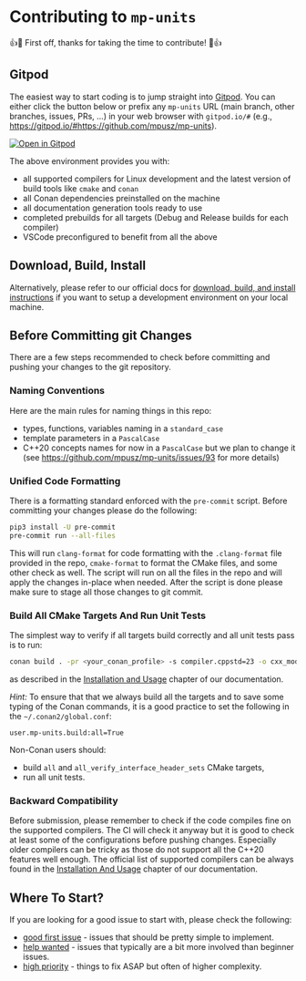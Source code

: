 # Contributing to `mp-units`

👍🎉 First off, thanks for taking the time to contribute! 🎉👍

## Gitpod

The easiest way to start coding is to jump straight into [Gitpod](https://www.gitpod.io). You can either click the button
below or prefix any `mp-units` URL (main branch, other branches, issues, PRs, ...) in your web browser with `gitpod.io/#`
(e.g., <https://gitpod.io/#https://github.com/mpusz/mp-units>).

[![Open in Gitpod](https://gitpod.io/button/open-in-gitpod.svg)](https://gitpod.io/#https://github.com/mpusz/mp-units)

The above environment provides you with:

- all supported compilers for Linux development and the latest version of build tools like `cmake` and `conan`
- all Conan dependencies preinstalled on the machine
- all documentation generation tools ready to use
- completed prebuilds for all targets (Debug and Release builds for each compiler)
- VSCode preconfigured to benefit from all the above

## Download, Build, Install

Alternatively, please refer to our official docs for
[download, build, and install instructions](https://mpusz.github.io/mp-units/latest/getting_started/installation_and_usage)
if you want to setup a development environment on your local machine.

## Before Committing git Changes

There are a few steps recommended to check before committing and pushing your changes to the git repository.

### Naming Conventions

Here are the main rules for naming things in this repo:

- types, functions, variables naming in a `standard_case`
- template parameters in a `PascalCase`
- C++20 concepts names for now in a `PascalCase` but we plan to change it (see <https://github.com/mpusz/mp-units/issues/93>
  for more details)

### Unified Code Formatting

There is a formatting standard enforced with the `pre-commit` script. Before committing your changes please do the following:

```bash
pip3 install -U pre-commit
pre-commit run --all-files
```

This will run `clang-format` for code formatting with the `.clang-format` file provided in the repo, `cmake-format` to format
the CMake files, and some other check as well.
The script will run on all the files in the repo and will apply the changes in-place when needed.
After the script is done please make sure to stage all those changes to git commit.

### Build All CMake Targets And Run Unit Tests

The simplest way to verify if all targets build correctly and all unit tests pass is to run:

```bash
conan build . -pr <your_conan_profile> -s compiler.cppstd=23 -o cxx_modules=True -c user.mp-units.build:all=True -b missing
```

as described in the
[Installation and Usage](https://mpusz.github.io/mp-units/latest/getting_started/installation_and_usage/#contributing-or-just-building-all-the-tests-and-examples)
chapter of our documentation.

_Hint:_ To ensure that that we always build all the targets and to save some typing of the Conan commands,
it is a good practice to set the following in the `~/.conan2/global.conf`:

```text
user.mp-units.build:all=True
```

Non-Conan users should:
- build `all` and `all_verify_interface_header_sets` CMake targets,
- run all unit tests.

### Backward Compatibility

Before submission, please remember to check if the code compiles fine on the supported compilers.
The CI will check it anyway but it is good to check at least some of the configurations before pushing changes.
Especially older compilers can be tricky as those do not support all the C++20 features well enough. The official
list of supported compilers can be always found in the
[Installation And Usage](https://mpusz.github.io/mp-units/latest/getting_started/cpp_compiler_support)
chapter of our documentation.


## Where To Start?

If you are looking for a good issue to start with, please check the following:

- [good first issue](https://github.com/mpusz/mp-units/labels/good%20first%20issue) - issues that should be pretty simple to implement.
- [help wanted](https://github.com/mpusz/mp-units/labels/help%20wanted) - issues that typically are a bit more involved than beginner issues.
- [high priority](https://github.com/mpusz/mp-units/labels/high%20priority) - things to fix ASAP but often of higher complexity.
